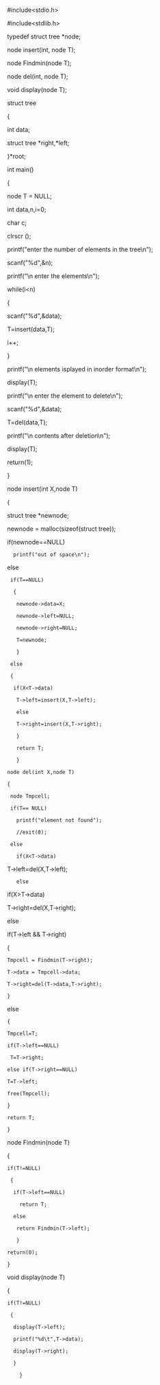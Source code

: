 #include<stdio.h>

#include<stdlib.h>

typedef struct tree *node;

node insert(int, node T);

node Findmin(node T);

node del(int, node T);

void display(node T);

struct tree

{

int data;

struct tree *right,*left;

}*root;

int main()

{

 node T = NULL;

 int data,n,i=0;

 char c;

 clrscr ();

 printf("enter the number of elements in the tree\n");

 scanf("%d",&n);

 printf("\n enter the elements\n");

 while(i<n)

 {

  scanf("%d",&data);

  T=insert(data,T);

  i++;

  }

  printf("\n elements isplayed in inorder format\n");

  display(T);

  printf("\n enter the element to delete\n");

  scanf("%d",&data);

  T=del(data,T);

  printf("\n contents after deletion\n");

  display(T);

  return(1);

  }

  node insert(int X,node T)

  {

   struct tree *newnode;

   newnode = malloc(sizeof(struct tree));

   if(newnode==NULL)

      printf("out of space\n");

   else

     if(T==NULL)

      {

       newnode->data=X;

       newnode->left=NULL;

       newnode->right=NULL;

       T=newnode;

       }

     else

     {

      if(X<T->data)

       T->left=insert(X,T->left);

       else

       T->right=insert(X,T->right);

       }

       return T;

       }

    node del(int X,node T)

    {

     node Tmpcell;

     if(T== NULL)

       printf("element not found");

       //exit(0);

     else

       if(X<T->data)

 T->left=del(X,T->left);

       else

 if(X>T->data)

  T->right=del(X,T->right);

 else

  if(T->left && T->right)

   {

    Tmpcell = Findmin(T->right);

    T->data = Tmpcell->data;

    T->right=del(T->data,T->right);

    }

   else

    {

    Tmpcell=T;

    if(T->left==NULL)

     T=T->right;

    else if(T->right==NULL)

    T=T->left;

    free(Tmpcell);

    }

    return T;

    }

   node Findmin(node T)

   {

    if(T!=NULL)

     {

      if(T->left==NULL)

        return T;

      else

       return Findmin(T->left);

       }

    return(0);

    }

  void display(node T)

   {

    if(T!=NULL)

     {

      display(T->left);

      printf("%d\t",T->data);

      display(T->right);

      }

        }
